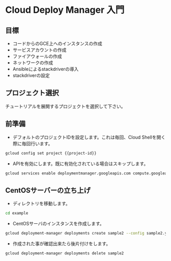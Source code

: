 # Cloud Deploy Manager 入門

## 目標

+ コードからのGCE上へのインスタンスの作成
+ サービスアカウントの作成
+ ファイアウォールの作成
+ ネットワークの作成
+ Ansibleによるstackdriverの導入
+ stackdriverの設定

## プロジェクト選択

チュートリアルを展開するプロジェクトを選択して下さい。

<walkthrough-project-setup></walkthrough-project-setup>

## 前準備

- デフォルトのプロジェクトIDを設定します。これは毎回、Cloud Shellを開く際に毎回行います。

```sh
gcloud config set project {{project-id}}
```

- APIを有効にします。既に有効化されている場合はスキップします。

```sh
gcloud services enable deploymentmanager.googleapis.com compute.googleapis.com
```

## CentOSサーバーの立ち上げ

<walkthrough-editor-open-file filePath="example/sample2.yaml"></walkthrough-editor-open-file>

- ディレクトリを移動します。

```sh
cd example
```


- CentOSサーバのインスタンスを作成します。

```sh
gcloud deployment-manager deployments create sample2 --config sample2.yaml
```


- 作成された事が確認出来たら後片付けをします。

```sh
gcloud deployment-manager deployments delete sample2
```

